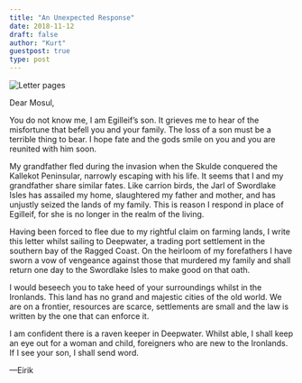 ```yaml
---
title: "An Unexpected Response"
date: 2018-11-12
draft: false
author: "Kurt"
guestpost: true
type: post
---
```


![Letter pages](/images/IronbornLetter.001.jpg)

Dear Mosul,

You do not know me, I am Egilleif’s son. It grieves me to hear of the misfortune that befell you and your family. The loss of a son must be a terrible thing to bear. I hope fate and the gods smile on you and you are reunited with him soon.

My grandfather fled during the invasion when the Skulde conquered the Kallekot Peninsular, narrowly escaping with his life. It seems that I and my grandfather share similar fates. Like carrion birds, the Jarl of Swordlake Isles has assailed my home, slaughtered my father and mother, and has unjustly seized the lands of my family. This is reason I respond in place of Egilleif, for she is no longer in the realm of the living.

Having been forced to flee due to my rightful claim on farming lands, I write this letter whilst sailing to Deepwater, a trading port settlement in the southern bay of the Ragged Coast. On the heirloom of my forefathers I have sworn a vow of vengeance against those that murdered my family and shall return one day to the Swordlake Isles to make good on that oath.

I would beseech you to take heed of your surroundings whilst in the Ironlands. This land has no grand and majestic cities of the old world. We are on a frontier, resources are scarce, settlements are small and the law is written by the one that can enforce it.

I am confident there is a raven keeper in Deepwater. Whilst able, I shall keep an eye out for a woman and child, foreigners who are new to the Ironlands. If I see your son, I shall send word.

—Eirik